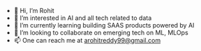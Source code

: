 - 👋 Hi, I’m Rohit
- 👀 I’m interested in AI and all tech related to data
- 🌱 I’m currently learning building SAAS products powered by AI
- 💞️ I’m looking to collaborate on emerging tech on ML, MLOps
- 📫 One can reach me at arohitreddy99@gmail.com

<!---
arohit99/arohit99 is a ✨ special ✨ repository because its `README.md` (this file) appears on your GitHub profile.
You can click the Preview link to take a look at your changes.
--->
